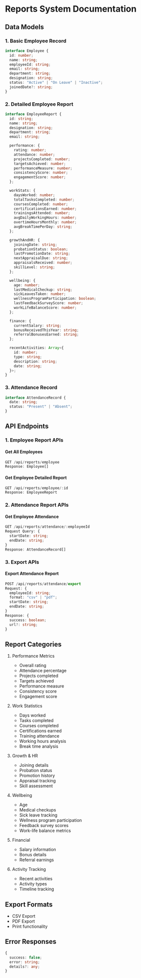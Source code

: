 # Reports System Documentation

## Data Models

### 1. Basic Employee Record
```typescript
interface Employee {
  id: number;
  name: string;
  employeeId: string;
  email: string;
  department: string;
  designation: string;
  status: "Active" | "On Leave" | "Inactive";
  joinedDate?: string;
}
```

### 2. Detailed Employee Report
```typescript
interface EmployeeReport {
  id: string;
  name: string;
  designation: string;
  department: string;
  email: string;

  performance: {
    rating: number;
    attendance: number;
    projectsCompleted: number;
    targetsAchieved: number;
    performanceMeasure: number;
    consistencyScore: number;
    engagementScore: number;
  };

  workStats: {
    daysWorked: number;
    totalTasksCompleted: number;
    coursesCompleted: number;
    certificationsEarned: number;
    trainingsAttended: number;
    avgDailyWorkingHours: number;
    overtimeHoursMonthly: number;
    avgBreakTimePerDay: string;
  };

  growthAndHR: {
    joiningDate: string;
    probationStatus: boolean;
    lastPromotionDate: string;
    nextAppraisalDue: string;
    appraisalsReceived: number;
    skillLevel: string;
  };

  wellbeing: {
    age: number;
    lastMedicalCheckup: string;
    sickLeavesTaken: number;
    wellnessProgramParticipation: boolean;
    lastFeedbackSurveyScore: number;
    workLifeBalanceScore: number;
  };

  finance: {
    currentSalary: string;
    bonusReceivedThisYear: string;
    referralBonusesEarned: string;
  };

  recentActivities: Array<{
    id: number;
    type: string;
    description: string;
    date: string;
  }>;
}
```

### 3. Attendance Record
```typescript
interface AttendanceRecord {
  date: string;
  status: "Present" | "Absent";
}
```

## API Endpoints

### 1. Employee Report APIs

#### Get All Employees
```typescript
GET /api/reports/employee
Response: Employee[]
```

#### Get Employee Detailed Report
```typescript
GET /api/reports/employee/:id
Response: EmployeeReport
```

### 2. Attendance Report APIs

#### Get Employee Attendance
```typescript
GET /api/reports/attendance/:employeeId
Request Query: {
  startDate: string;
  endDate: string;
}
Response: AttendanceRecord[]
```

### 3. Export APIs

#### Export Attendance Report
```typescript
POST /api/reports/attendance/export
Request: {
  employeeId: string;
  format: "csv" | "pdf";
  startDate: string;
  endDate: string;
}
Response: {
  success: boolean;
  url?: string;
}
```

## Report Categories

1. Performance Metrics
   - Overall rating
   - Attendance percentage
   - Projects completed
   - Targets achieved
   - Performance measure
   - Consistency score
   - Engagement score

2. Work Statistics
   - Days worked
   - Tasks completed
   - Courses completed
   - Certifications earned
   - Training attendance
   - Working hours analysis
   - Break time analysis

3. Growth & HR
   - Joining details
   - Probation status
   - Promotion history
   - Appraisal tracking
   - Skill assessment

4. Wellbeing
   - Age
   - Medical checkups
   - Sick leave tracking
   - Wellness program participation
   - Feedback survey scores
   - Work-life balance metrics

5. Financial
   - Salary information
   - Bonus details
   - Referral earnings

6. Activity Tracking
   - Recent activities
   - Activity types
   - Timeline tracking

## Export Formats
- CSV Export
- PDF Export
- Print functionality

## Error Responses
```typescript
{
  success: false;
  error: string;
  details?: any;
}
```
